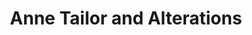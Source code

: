 ---
title: "Anne Tailor and Alterations"
url: /fort-worth/anne-tailor-and-alterations/
shop: Nähzubehör
---